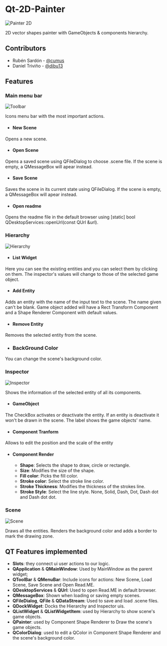 # Qt-2D-Painter
![Painter 2D](https://i.gyazo.com/39c4f08a9b451f19ae7875e9407211f9.png)

2D vector shapes painter with GameObjects & components hierarchy.
## Contributors
* Rubén Sardón - [@cumus](https://github.com/cumus)
* Daniel Triviño - [@dibu13](https://github.com/dibu13)
## Features
### Main menu bar
![Toolbar](https://i.gyazo.com/c196d6a8679385f334744755f500ca00.png)

Icons menu bar with the most important actions.
* #### New Scene
Opens a new scene.
* #### Open Scene
Opens a saved scene using QFileDialog to choose .scene file.  If the scene is empty, a QMessageBox will apear instead.
* #### Save Scene
Saves the scene in its current state using QFileDialog. If the scene is empty, a QMessageBox will apear instead.
* #### Open readme
Opens the readme file in the default browser using [static] bool QDesktopServices::openUrl(const QUrl &url).
### Hierarchy
![Hierarchy](https://i.gyazo.com/f3b2d9c10d94f554c504b49086b59f41.png)

* #### List Widget
Here you can see the existing entities and you can select them by clicking on them. The inspector's values will change to those of the selected game object. 
* #### Add Entity
Adds an entity with the name of the input text to the scene. The name given can't be blank. Game object added will have a Rect Transform Component and a Shape Renderer Component with default values.
* #### Remove Entity
Removes the selected entity from the scene.
* ### BackGround Color
You can change the scene's background color.
### Inspector
![Inspector](https://i.gyazo.com/13eb7e3cc506a461b20460df117eaf6d.png)

Shows the information of the selected entity of all its components.
* #### GameObject
The CheckBox activates or deactivate the entity. If an entity is deactivate it won't be drawn in the scene. The label shows the game objects' name.
* #### Component Tranform
Allows to edit the position and the scale of the entity
* #### Component Render
  * **Shape**: Selects the shape to draw, circle or rectangle.
  * **Size**: Modifies the size of the shape.
  * **Fill color**: Picks the fill color.
  * **Stroke color**: Select the stroke line color.
  * **Stroke Thickness**: Modifies the thickness of the strokes line.
  * **Stroke Style**: Select the line style. None, Solid, Dash, Dot, Dash dot and Dash dot dot.
### Scene
![Scene](https://i.gyazo.com/5d16f895f34892ae67bd38738fbaced2.png)

Draws all the entities. Renders the background color and adds a border to mark the drawing zone.
## QT Features implemented
* **Slots**: they connect ui user actions to our logic.
* **QApplication** & **QMainWindow**: Used by MainWindow as the parent widget;
* **QToolBar** &  **QMenuBar**: Include icons for actions: New Scene, Load Scene, Save Scene and Open Read.ME.
* **QDesktopServices** & **QUrl**: Used to open Read.ME in default browser.
* **QMessageBox**: Shown when loading or saving empty scenes.
* **QFileDialog**, **QFile** & **QDataStream**: Used to save and load .scene files.
* **QDockWidget**: Docks the Hierarchy and Inspector uis.
* **QListWidget** & **QListWidgetItem**: used by Hierarchy to show scene's game objects.
* **QPainter**: used by Component Shape Renderer to Draw the scene's game objects.
* **QColorDialog**: used to edit a QColor in Component Shape Renderer and the scene's background color.
